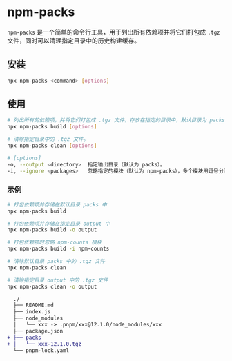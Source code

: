# npm-packs

`npm-packs` 是一个简单的命令行工具，用于列出所有依赖项并将它们打包成 `.tgz` 文件，同时可以清理指定目录中的历史构建缓存。

## 安装

```bash
npx npm-packs <command> [options]
```

## 使用

```bash
# 列出所有的依赖项，并将它们打包成 .tgz 文件，存放在指定的目录中，默认目录为 packs。
npx npm-packs build [options]

# 清除指定目录中的 .tgz 文件。
npx npm-packs clean [options]

# [options]
-o, --output <directory>  指定输出目录（默认为 packs）。
-i, --ignore <packages>   忽略指定的模块（默认为 npm-packs），多个模块用逗号分隔。
```

### 示例

```bash
# 打包依赖项并存储在默认目录 packs 中
npx npm-packs build

# 打包依赖项并存储在指定目录 output 中
npx npm-packs build -o output

# 打包依赖项时忽略 npm-counts 模块
npx npm-packs build -i npm-counts

# 清除默认目录 packs 中的 .tgz 文件
npx npm-packs clean

# 清除指定目录 output 中的 .tgz 文件
npx npm-packs clean -o output
```

```diff
  ./
  ├── README.md
  ├── index.js
  ├── node_modules
  │   └── xxx -> .pnpm/xxx@12.1.0/node_modules/xxx
  ├── package.json
+ ├── packs
+ │   └── xxx-12.1.0.tgz
  └── pnpm-lock.yaml
```
